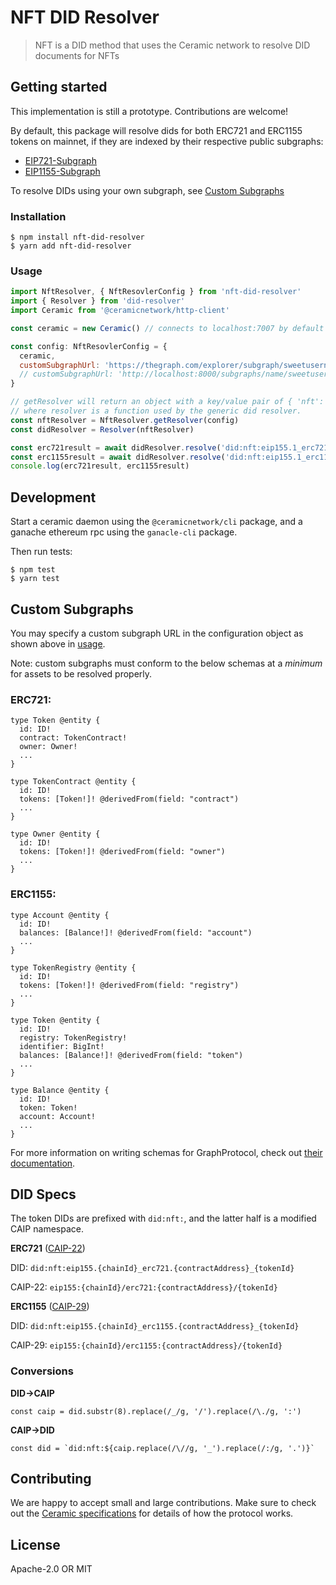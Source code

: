 # NFT DID Resolver

> NFT is a DID method that uses the Ceramic network to resolve DID documents for NFTs

## Getting started

This implementation is still a prototype. Contributions are welcome!

By default, this package will resolve dids for both ERC721 and ERC1155 tokens on mainnet, if they are indexed by their respective public subgraphs: 
* [EIP721-Subgraph](https://api.thegraph.com/subgraphs/name/wighawag/eip721-subgraph)
* [EIP1155-Subgraph](https://api.thegraph.com/subgraphs/name/amxx/eip1155-subgraph)

To resolve DIDs using your own subgraph, see [Custom Subgraphs](#custom-subgraphs)

### Installation
```
$ npm install nft-did-resolver
$ yarn add nft-did-resolver
```

### Usage

```js
import NftResolver, { NftResovlerConfig } from 'nft-did-resolver'
import { Resolver } from 'did-resolver'
import Ceramic from '@ceramicnetwork/http-client'

const ceramic = new Ceramic() // connects to localhost:7007 by default

const config: NftResovlerConfig = {
  ceramic,
  customSubgraphUrl: 'https://thegraph.com/explorer/subgraph/sweetusername/yeettoken-subgraph' // optional
  // customSubgraphUrl: 'http://localhost:8000/subgraphs/name/sweetusername/yeettoken-subgraph' // also works!
}

// getResolver will return an object with a key/value pair of { 'nft': resolver }
// where resolver is a function used by the generic did resolver.
const nftResolver = NftResolver.getResolver(config)
const didResolver = Resolver(nftResolver)

const erc721result = await didResolver.resolve('did:nft:eip155.1_erc721.0xb300a43751601bd54ffee7de35929537b28e1488_2')
const erc1155result = await didResolver.resolve('did:nft:eip155.1_erc1155.0x06eb48572a2ef9a3b230d69ca731330793b65bdc_1')
console.log(erc721result, erc1155result)
```

## Development
Start a ceramic daemon using the `@ceramicnetwork/cli` package, and a ganache ethereum rpc using the `ganacle-cli` package.


Then run tests:
```
$ npm test
$ yarn test
```

## Custom Subgraphs
You may specify a custom subgraph URL in the configuration object as shown above in [usage](#usage).

Note: custom subgraphs must conform to the below schemas at a *minimum* for assets to be resolved properly.

### ERC721:

```
type Token @entity {
  id: ID!
  contract: TokenContract!
  owner: Owner!
  ...
}

type TokenContract @entity {
  id: ID!
  tokens: [Token!]! @derivedFrom(field: "contract")
  ...
}

type Owner @entity {
  id: ID!
  tokens: [Token!]! @derivedFrom(field: "owner")
  ...
}

```

### ERC1155:
```
type Account @entity {
  id: ID!
  balances: [Balance!]! @derivedFrom(field: "account")
  ...
}
 
type TokenRegistry @entity {
  id: ID!
  tokens: [Token!]! @derivedFrom(field: "registry")
  ...
}

type Token @entity {
  id: ID!
  registry: TokenRegistry!
  identifier: BigInt!
  balances: [Balance!]! @derivedFrom(field: "token")
  ...
}
 
type Balance @entity {
  id: ID!
  token: Token!
  account: Account!
  ...
}

```

For more information on writing schemas for GraphProtocol, check out [their documentation](https://thegraph.com/docs/define-a-subgraph#defining-entities).

## DID Specs
The token DIDs are prefixed with `did:nft:`, and the latter half is a modified CAIP namespace.

**ERC721** ([CAIP-22](https://github.com/ChainAgnostic/CAIPs/blob/master/CAIPs/CAIP-22.md))

DID: `did:nft:eip155.{chainId}_erc721.{contractAddress}_{tokenId}`

CAIP-22: `eip155:{chainId}/erc721:{contractAddress}/{tokenId}`

**ERC1155** ([CAIP-29](https://github.com/ChainAgnostic/CAIPs/blob/master/CAIPs/CAIP-29.md))

DID: `did:nft:eip155.{chainId}_erc1155.{contractAddress}_{tokenId}`

CAIP-29: `eip155:{chainId}/erc1155:{contractAddress}/{tokenId}`


### Conversions
**DID->CAIP**
```
const caip = did.substr(8).replace(/_/g, '/').replace(/\./g, ':')
```
**CAIP->DID**
```
const did = `did:nft:${caip.replace(/\//g, '_').replace(/:/g, '.')}`
```


## Contributing
We are happy to accept small and large contributions. Make sure to check out the [Ceramic specifications](https://github.com/ceramicnetwork/specs) for details of how the protocol works.


## License
Apache-2.0 OR MIT
